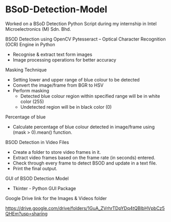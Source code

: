 # BSoD-Detection-Model
Worked on a BSoD Detection Python Script during my internship in Intel Microelectronics (M) Sdn. Bhd.

BSOD Detection using OpenCV
Pytesseract – Optical Character Recognition (OCR) Engine in Python
- Recognise & extract text form images
- Image processing operations for better accuracy

Masking Technique
- Setting lower and upper range of blue colour to be detected
- Convert the image/frame from BGR to HSV
- Perform masking
    - Detected blue colour region within specified range will be in white color (255)
    - Undetected region will be in black color (0)

Percentage of blue
- Calculate percentage of blue colour detected in image/frame using (mask > 0).mean() function.

BSOD Detection in Video Files
- Create a folder to store video frames in it.
- Extract video frames based on the frame rate (in seconds) entered.
- Check through every frame to detect BSOD and update in a text file.
- Print the final output.

GUI of BSOD Detection Model
- Tkinter - Python GUI Package

Google Drive link for the Images & Videos folder

https://drive.google.com/drive/folders/1GuA_ZVrhrTDpYDq4tQBlbHVpbCz5QHEm?usp=sharing
